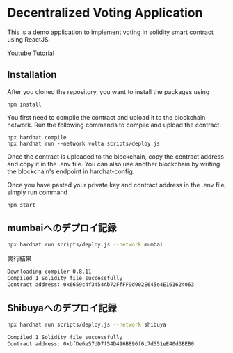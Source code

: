 # Decentralized Voting Application

This is a demo application to implement voting in solidity smart contract using ReactJS. 

[Youtube Tutorial](https://youtu.be/eCn6mHTpuM0)

## Installation

After you cloned the repository, you want to install the packages using

```shell
npm install
```

You first need to compile the contract and upload it to the blockchain network. Run the following commands to compile and upload the contract.

```shell
npx hardhat compile
npx hardhat run --network volta scripts/deploy.js
```

Once the contract is uploaded to the blockchain, copy the contract address and copy it in the .env file. You can also use another blockchain by writing the blockchain's endpoint in hardhat-config.

Once you have pasted your private key and contract address in the .env file, simply run command

```shell
npm start
```

## mumbaiへのデプロイ記録

```bash
npx hardhat run scripts/deploy.js --network mumbai
```

実行結果

```bash
Downloading compiler 0.8.11
Compiled 1 Solidity file successfully
Contract address: 0x6659c4f3454Ab72FfFF9d902E645e4E161624063
```

## Shibuyaへのデプロイ記録

```bash
npx hardhat run scripts/deploy.js --network shibuya
```

```bash
Compiled 1 Solidity file successfully
Contract address: 0xbfDe6e57dD7f54D496B896f6c7d551eE40d3BEB0
```